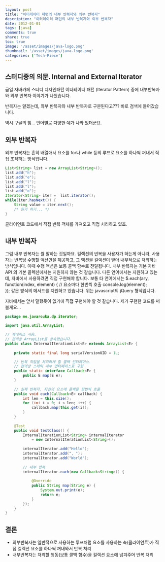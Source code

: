 ```yaml
---
layout: post
title: "이터레이터 패턴의 내부 반복자와 외부 반복자"
description: "이터레이터 패턴의 내부 반복자와 외부 반복자"
date: 2012-01-01
tags: [java]
comments: true
share: true
toc: true
image: '/asset/images/java-logo.png'
thumbnail: '/asset/images/java-logo.png'
categories: ['Tech-Piece']
---
```


## 스터디중의 의문. Internal and External Iterator

금일 자바카페 스터디 디자인패턴 이터레이터 패턴 (Iterator Pattern) 중에 내부반복자와 외부 반복자 이야기가 나왔습니다. 

반복자는 알겠는데, 외부 반복자와 내부 반복자로 구분된다고???
바로 검색에 들어갔습니다.

역시 구글의 힘... 언어별로 다양한 예가 나와 있더군요. 

##  외부 반복자

외부 반복자는 흔히 배열애서 요소를 for나 while 등의 루프로 요소를 하나씩 꺼내서 직접 조작하는 방식입니다. 

```java
List<String> list = new ArrayList<String>();
list.add("h");
list.add("e"); 
list.add("l"); 
list.add("l"); 
list.add("o"); 
Iterator<String> iter =  list.iterator();
while(iter.hasNext()) {
    String value = iter.next();
    /* 뭔가 하기... */
}
```

클라이언트 코드에서 직접 반복 객체를 가져오고 직접 처리하고 있죠. 

##  내부 반복자

그럼 내부 반복자는 뭘 말하는 것일까요.
컬렉션의 반복을 사용자가 하는게 아니라, 사용자는 반복당 수행할 액션만을 제공하고, 그 액션을 컬렉션이 받아 내부적으로 처리하는 방식입니다.
이때 수행 액션은 보통 콜백 함수로 전달됩니다.
내부 반복자는 기본 자바 API 의 기본 콜렉션에서는 지원하지 않는 것 같습니다. 다른 언어에서는 지원하고 있는데, 자바에서 사용하려면 직접 구현해야 합니다. 
보통 타 언어에서는 
$.each(ary, function(index, element) {
    // 요소마다 한번씩 호출
    console.log(element);  
});
같은 방식의 메서드를 지원하고 있습니다.
위는 javascript의 jQuery 형식입니다.

자바에서는 앞서 말했듯이 없기에 직접 구현해야 할 것 같습니다.
제가 구현한 코드를 써볼게요...

```java
package me.javarouka.dp.iterator;

import java.util.ArrayList;

// 제네릭스 사용.
// 편의상 ArrayList를 상속했습니다.
public class InternalIterationList<E> extends ArrayList<E> {
    
    private static final long serialVersionUID = 1L;

    // 반복 작업을 처리하게 할 콜백 인터페이스.
    // 편의상 스테틱 내부 인터페이스로 구현
    public static interface Callback<E> {
        public E map(E e);
    }
    
    // 실제 반복자. 자신의 요소에 콜백을 한번씩 호출
    public void each(Callback<E> callback) {
        int len = this.size();
        for (int i = 0; i < len; i++) {
            callback.map(this.get(i));
        }
    }
    
    @Test
    public void testClass() {
        InternalIterationList<String> internalIterator 
            = new InternalIterationList<String>();
        
        internalIterator.add("Hello");
        internalIterator.add(", ");
        internalIterator.add("World");
        
        // 내부 반복
        internalIterator.each(new Callback<String>() {
            
            @Override
            public String map(String e) {
                System.out.print(e);
                return e;
            }
        });
    }
}
```

## 결론

- 외부반복자는 일반적으로 사용하는 루프처럼 요소를 사용하는 측(클라이언트)가 직접 컬렉션 요소를 하나씩 꺼내와서 반복 처리
- 내부반복자는 처리할 행동(보통 콜백 함수)을 컬렉션 요소에 넘겨주어 반복 처리